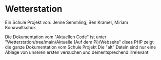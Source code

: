 # Wetterstation
Ein Schule Projekt von: Jenne Semmling, Ben Kramer, Miriam Konawaltschuk

Die Dokumentation vom "Aktuellen Code" ist unter "Wetterstation/tree/main/Aktuelle (Auf dem Pi)/Webseite" dises PHP zeigt die ganze Dokumentation vom Schule Projekt
Die "alt" Datein sind nur eine Ablage von unseren ersten versuchen und dementsprechend irrelevant
